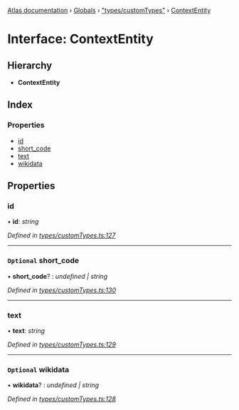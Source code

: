 [Atlas documentation](../README.md) › [Globals](../globals.md) › ["types/customTypes"](../modules/_types_customtypes_.md) › [ContextEntity](_types_customtypes_.contextentity.md)

# Interface: ContextEntity

## Hierarchy

* **ContextEntity**

## Index

### Properties

* [id](_types_customtypes_.contextentity.md#id)
* [short_code](_types_customtypes_.contextentity.md#optional-short_code)
* [text](_types_customtypes_.contextentity.md#text)
* [wikidata](_types_customtypes_.contextentity.md#optional-wikidata)

## Properties

###  id

• **id**: *string*

*Defined in [types/customTypes.ts:127](https://github.com/chronark/atlas/blob/76cab4c/src/types/customTypes.ts#L127)*

___

### `Optional` short_code

• **short_code**? : *undefined | string*

*Defined in [types/customTypes.ts:130](https://github.com/chronark/atlas/blob/76cab4c/src/types/customTypes.ts#L130)*

___

###  text

• **text**: *string*

*Defined in [types/customTypes.ts:129](https://github.com/chronark/atlas/blob/76cab4c/src/types/customTypes.ts#L129)*

___

### `Optional` wikidata

• **wikidata**? : *undefined | string*

*Defined in [types/customTypes.ts:128](https://github.com/chronark/atlas/blob/76cab4c/src/types/customTypes.ts#L128)*
